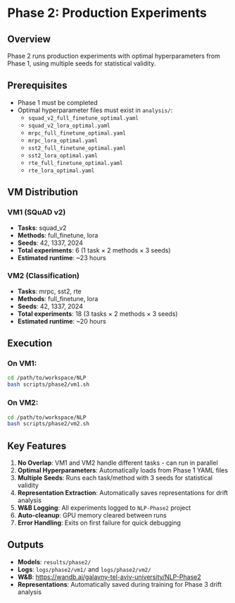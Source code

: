 # Phase 2: Production Experiments

## Overview
Phase 2 runs production experiments with optimal hyperparameters from Phase 1, using multiple seeds for statistical validity.

## Prerequisites
- Phase 1 must be completed
- Optimal hyperparameter files must exist in `analysis/`:
  - `squad_v2_full_finetune_optimal.yaml`
  - `squad_v2_lora_optimal.yaml`
  - `mrpc_full_finetune_optimal.yaml`
  - `mrpc_lora_optimal.yaml`
  - `sst2_full_finetune_optimal.yaml`
  - `sst2_lora_optimal.yaml`
  - `rte_full_finetune_optimal.yaml`
  - `rte_lora_optimal.yaml`

## VM Distribution

### VM1 (SQuAD v2)
- **Tasks**: squad_v2
- **Methods**: full_finetune, lora
- **Seeds**: 42, 1337, 2024
- **Total experiments**: 6 (1 task × 2 methods × 3 seeds)
- **Estimated runtime**: ~23 hours

### VM2 (Classification)
- **Tasks**: mrpc, sst2, rte
- **Methods**: full_finetune, lora
- **Seeds**: 42, 1337, 2024
- **Total experiments**: 18 (3 tasks × 2 methods × 3 seeds)
- **Estimated runtime**: ~20 hours

## Execution

### On VM1:
```bash
cd /path/to/workspace/NLP
bash scripts/phase2/vm1.sh
```

### On VM2:
```bash
cd /path/to/workspace/NLP
bash scripts/phase2/vm2.sh
```

## Key Features

1. **No Overlap**: VM1 and VM2 handle different tasks - can run in parallel
2. **Optimal Hyperparameters**: Automatically loads from Phase 1 YAML files
3. **Multiple Seeds**: Runs each task/method with 3 seeds for statistical validity
4. **Representation Extraction**: Automatically saves representations for drift analysis
5. **W&B Logging**: All experiments logged to `NLP-Phase2` project
6. **Auto-cleanup**: GPU memory cleared between runs
7. **Error Handling**: Exits on first failure for quick debugging

## Outputs

- **Models**: `results/phase2/`
- **Logs**: `logs/phase2/vm1/` and `logs/phase2/vm2/`
- **W&B**: https://wandb.ai/galavny-tel-aviv-university/NLP-Phase2
- **Representations**: Automatically saved during training for Phase 3 drift analysis
